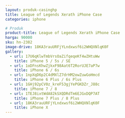 ```yaml
---
layout: produk-casinghp
title: League of Legends Xerath iPhone Case
categories: iphone

# Produk
product-title: League of Legends Xerath iPhone Case
harga: 90000
sku: hn-2382
image-drive: 18KA3rauURFjYLndxwsf6i2WHQXNlqK0F
gallery:
  - url: 17U6qKlwTmbVrsOaZifqeqeKf4wZHtuWw
    title: iPhone 5 / 5s / SE
  - url: 1oDFnsKhwZjkxF98Aat6T2RorUJE7aP7w
    title: iPhone 6 / 6s
  - url: 1npXqD6p2C4dMXlZ7drHM2owZuwGoHmcd
    title: iPhone 6 Plus / 6s Plus
  - url: 1GHj92pCV0z_kreF53gjYePGKDZr_J88c
    title: iPhone 7 / 8
  - url: 1TEJ8ixtWdA82kSXQDRdTm6EJGxDQP7AT
    title: iPhone 7 Plus / 8 Plus
  - url: 18KA3rauURFjYLndxwsf6i2WHQXNlqK0F
    title: iPhone X
---
```

